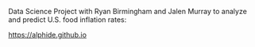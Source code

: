 Data Science Project with Ryan Birmingham and Jalen Murray to analyze and predict U.S. food inflation rates:

https://alphide.github.io
